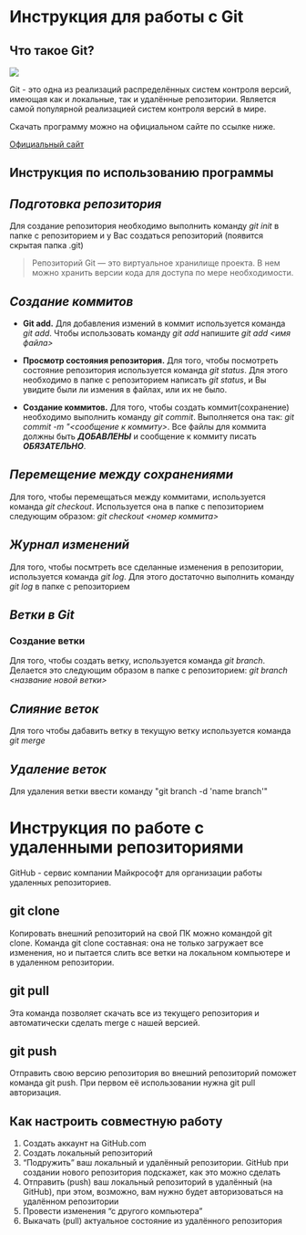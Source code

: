 
# Инструкция для работы с Git 

## Что такое Git?
![](https://upload.wikimedia.org/wikipedia/commons/thumb/e/e0/Git-logo.svg/768px-Git-logo.svg.png)

Git - это одна из реализаций распределённых систем контроля версий, имеющая как и локальные, так и удалённые репозитории. Является самой популярной реализацией систем контроля версий в мире.

Скачать программу можно на официальном сайте по ссылке ниже. 

[Официальный сайт](https://git-scm.com/)

## **Инструкция по использованию программы** 
## *Подготовка репозитория*
Для создание репозитория необходимо выполнить команду *git init*  в папке с репозиторием и у Вас создаться репозиторий (появится скрытая папка .git)
>Репозиторий Git — это виртуальное хранилище проекта. В нем можно хранить версии кода для доступа по мере необходимости.

## *Создание коммитов*

* **Git add.** Для добавления измений в коммит используется команда *git add*. Чтобы использовать команду *git add* напишите *git add <имя файла>*

* **Просмотр состояния репозитория.** Для того, чтобы посмотреть состояние репозитория используется команда *git status*. Для этого необходимо в папке с репозиторием написать *git status*, и Вы увидите были ли измения в файлах, или их не было.

* **Создание коммитов.** Для того, чтобы создать коммит(сохранение) необходимо выполнить команду *git commit*. Выполняется она так: *git commit -m "<сообщение к коммиту>*. Все файлы для коммита должны быть ***ДОБАВЛЕНЫ*** и сообщение к коммиту писать ***ОБЯЗАТЕЛЬНО***.

## *Перемещение между сохранениями*
Для того, чтобы перемещаться между коммитами, используется команда *git checkout*. Используется она в папке с пепозиторием следующим образом: *git checkout <номер коммита>*

## *Журнал изменений*
Для того, чтобы посмтреть все сделанные изменения в репозитории, используется команда *git log*. Для этого достаточно выполнить команду *git log* в папке с репозиторием

## *Ветки в Git*

### Создание ветки

Для того, чтобы создать ветку, используется команда *git branch*. Делается это следующим образом в папке с репозиторием: *git branch <название новой ветки>*

## *Слияние веток*

Для того чтобы дабавить ветку в текущую ветку используется команда *git merge <name branch>*

## *Удаление веток*
Для удаления ветки ввести команду "git branch -d 'name branch'"

# Инструкция по работе с удаленными репозиториями

GitHub - cервис компании Майкрософт для организации работы удаленных репозиториев.

## git clone
Копировать внешний репозиторий на свой ПК можно командой git clone. Команда git clone составная: она не только
загружает все изменения, но и пытается слить  все ветки на локальном компьютере и в удаленном репозитории.

## git pull

Эта команда позволяет скачать все  из текущего репозитория и автоматически сделать merge с нашей версией.

## git push

Отправить свою версию репозитория во внешний репозиторий поможет команда git push. При первом её использовании нужна
git pull авторизация.

## Как настроить совместную работу

1. Создать аккаунт на GitHub.com
2. Создать локальный репозиторий
3. “Подружить” ваш локальный и удалённый репозитории. GitHub при создании нового репозитория подскажет, как это можно сделать
4. Отправить (push) ваш локальный репозиторий в удалённый (на GitHub), при этом, возможно, 
вам нужно будет авторизоваться на удалённом репозитории
5. Провести изменения “с другого компьютера”
6. Выкачать (pull) актуальное состояние из удалённого репозитория